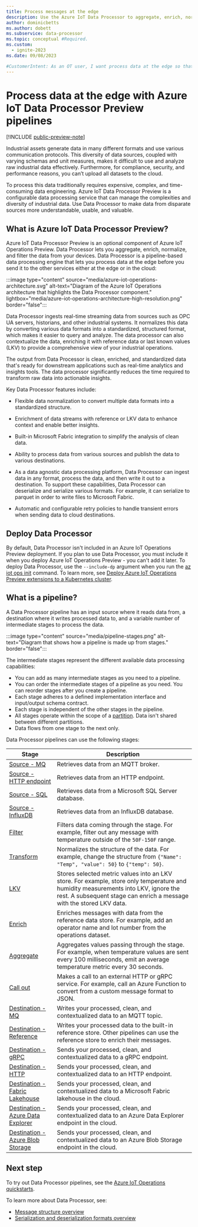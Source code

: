 ```yaml
---
title: Process messages at the edge
description: Use the Azure IoT Data Processor to aggregate, enrich, normalize, and filter the data from your devices before you send it to the cloud.
author: dominicbetts
ms.author: dobett
ms.subservice: data-processor
ms.topic: conceptual #Required.
ms.custom:
  - ignite-2023
ms.date: 09/08/2023

#CustomerIntent: As an OT user, I want process data at the edge so that I can send well-structured, complete, and relevant data to the cloud for storage and analysis.
---
```


# Process data at the edge with Azure IoT Data Processor Preview pipelines

[!INCLUDE [public-preview-note](../includes/public-preview-note.md)]

Industrial assets generate data in many different formats and use various communication protocols. This diversity of data sources, coupled with varying schemas and unit measures, makes it difficult to use and analyze raw industrial data effectively. Furthermore, for compliance, security, and performance reasons, you can’t upload all datasets to the cloud.

To process this data traditionally requires expensive, complex, and time-consuming data engineering. Azure IoT Data Processor Preview is a configurable data processing service that can manage the complexities and diversity of industrial data. Use Data Processor to make data from disparate sources more understandable, usable, and valuable.

## What is Azure IoT Data Processor Preview?

Azure IoT Data Processor Preview is an optional component of Azure IoT Operations Preview. Data Processor lets you aggregate, enrich, normalize, and filter the data from your devices. Data Processor is a pipeline-based data processing engine that lets you process data at the edge before you send it to the other services either at the edge or in the cloud:

:::image type="content" source="media/azure-iot-operations-architecture.svg" alt-text="Diagram of the Azure IoT Operations architecture that highlights the Data Processor component." lightbox="media/azure-iot-operations-architecture-high-resolution.png" border="false":::

Data Processor ingests real-time streaming data from sources such as OPC UA servers, historians, and other industrial systems. It normalizes this data by converting various data formats into a standardized, structured format, which makes it easier to query and analyze. The data processor can also contextualize the data, enriching it with reference data or last known values (LKV) to provide a comprehensive view of your industrial operations.

The output from Data Processor is clean, enriched, and standardized data that's ready for downstream applications such as real-time analytics and insights tools. The data processor significantly reduces the time required to transform raw data into actionable insights.

Key Data Processor features include:

- Flexible data normalization to convert multiple data formats into a standardized structure.

- Enrichment of data streams with reference or LKV data to enhance context and enable better insights.

- Built-in Microsoft Fabric integration to simplify the analysis of clean data.

- Ability to process data from various sources and publish the data to various destinations.

- As a data agnostic data processing platform, Data Processor can ingest data in any format, process the data, and then write it out to a destination. To support these capabilities, Data Processor can deserialize and serialize various formats. For example, it can serialize to parquet in order to write files to Microsoft Fabric.

- Automatic and configurable retry policies to handle transient errors when sending data to cloud destinations.

## Deploy Data Processor

By default, Data Processor isn't included in an Azure IoT Operations Preview deployment. If you plan to use Data Processor, you must include it when you deploy Azure IoT Operations Preview - you can't add it later. To deploy Data Processor, use the `--include-dp` argument when you run the [az iot ops init](/cli/azure/iot/ops#az-iot-ops-init) command. To learn more, see [Deploy Azure IoT Operations Preview extensions to a Kubernetes cluster](../deploy-iot-ops/howto-deploy-iot-operations.md).

## What is a pipeline?

A Data Processor pipeline has an input source where it reads data from, a destination where it writes processed data to, and a variable number of intermediate stages to process the data.

:::image type="content" source="media/pipeline-stages.png" alt-text="Diagram that shows how a pipeline is made up from stages." border="false":::

The intermediate stages represent the different available data processing capabilities:

- You can add as many intermediate stages as you need to a pipeline.
- You can order the intermediate stages of a pipeline as you need. You can reorder stages after you create a pipeline.
- Each stage adheres to a defined implementation interface and input/output schema contract​.
- Each stage is independent of the other stages in the pipeline.
- All stages operate within the scope of a [partition](concept-partitioning.md). Data isn't shared between different partitions.
- Data flows from one stage to the next only.

Data Processor pipelines can use the following stages:

| Stage | Description |
| ----- | ----------- |
| [Source - MQ](howto-configure-datasource-mq.md) | Retrieves data from an MQTT broker. |
| [Source - HTTP endpoint](howto-configure-datasource-http.md) | Retrieves data from an HTTP endpoint. |
| [Source - SQL](howto-configure-datasource-sql.md) | Retrieves data from a Microsoft SQL Server database. |
| [Source - InfluxDB](howto-configure-datasource-influxdb.md) | Retrieves data from an InfluxDB database. |
| [Filter](howto-configure-filter-stage.md) | Filters data coming through the stage. For example, filter out any message with temperature outside of the `50F-150F` range. |
| [Transform](howto-configure-transform-stage.md) | Normalizes the structure of the data. For example, change the structure from `{"Name": "Temp", "value": 50}` to `{"temp": 50}`. |
| [LKV](howto-configure-lkv-stage.md) | Stores selected metric values into an LKV store. For example, store only temperature and humidity measurements into LKV, ignore the rest. A subsequent stage can enrich a message with the stored LKV data. |
| [Enrich](howto-configure-enrich-stage.md) | Enriches messages with data from the reference data store. For example, add an operator name and lot number from the operations dataset. |
| [Aggregate](howto-configure-aggregate-stage.md) | Aggregates values passing through the stage. For example, when temperature values are sent every 100 milliseconds, emit an average temperature metric every 30 seconds. |
| [Call out](howto-configure-grpc-callout-stage.md) | Makes a call to an external HTTP or gRPC service. For example, call an Azure Function to convert from a custom message format to JSON. |
| [Destination - MQ](howto-configure-destination-mq-broker.md) | Writes your processed, clean, and contextualized data to an MQTT topic. |
| [Destination - Reference](howto-configure-destination-reference-store.md) | Writes your processed data to the built-in reference store. Other pipelines can use the reference store to enrich their messages. |
| [Destination - gRPC](howto-configure-destination-grpc.md) | Sends your processed, clean, and contextualized data to a gRPC endpoint. |
| [Destination - HTTP](howto-configure-destination-http.md) | Sends your processed, clean, and contextualized data to an HTTP endpoint. |
| [Destination - Fabric Lakehouse](../connect-to-cloud/howto-configure-destination-fabric.md) | Sends your processed, clean, and contextualized data to a Microsoft Fabric lakehouse in the cloud. |
| [Destination - Azure Data Explorer](../connect-to-cloud/howto-configure-destination-data-explorer.md) | Sends your processed, clean, and contextualized data to an Azure Data Explorer endpoint in the cloud. |
| [Destination - Azure Blob Storage](../connect-to-cloud/howto-configure-destination-blob.md) | Sends your processed, clean, and contextualized data to an Azure Blob Storage endpoint in the cloud. |

## Next step

To try out Data Processor pipelines, see the [Azure IoT Operations quickstarts](../get-started-end-to-end-sample/quickstart-deploy.md).

To learn more about Data Processor, see:

- [Message structure overview](concept-message-structure.md)
- [Serialization and deserialization formats overview](concept-supported-formats.md)
